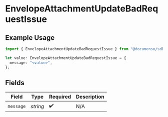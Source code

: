 # EnvelopeAttachmentUpdateBadRequestIssue

## Example Usage

```typescript
import { EnvelopeAttachmentUpdateBadRequestIssue } from "@documenso/sdk-typescript/models/errors";

let value: EnvelopeAttachmentUpdateBadRequestIssue = {
  message: "<value>",
};
```

## Fields

| Field              | Type               | Required           | Description        |
| ------------------ | ------------------ | ------------------ | ------------------ |
| `message`          | *string*           | :heavy_check_mark: | N/A                |